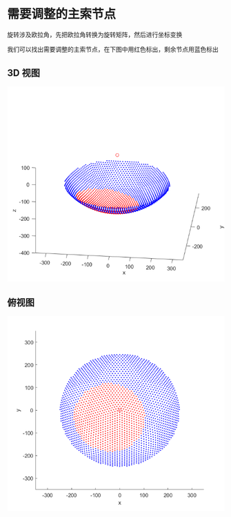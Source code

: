 # 需要调整的主索节点

旋转涉及欧拉角，先把欧拉角转换为旋转矩阵，然后进行坐标变换

我们可以找出需要调整的主索节点，在下图中用红色标出，剩余节点用蓝色标出

## 3D 视图

![3d_view](./3d_view.png)

## 俯视图

![vertical_view](./vertical_view.png)
